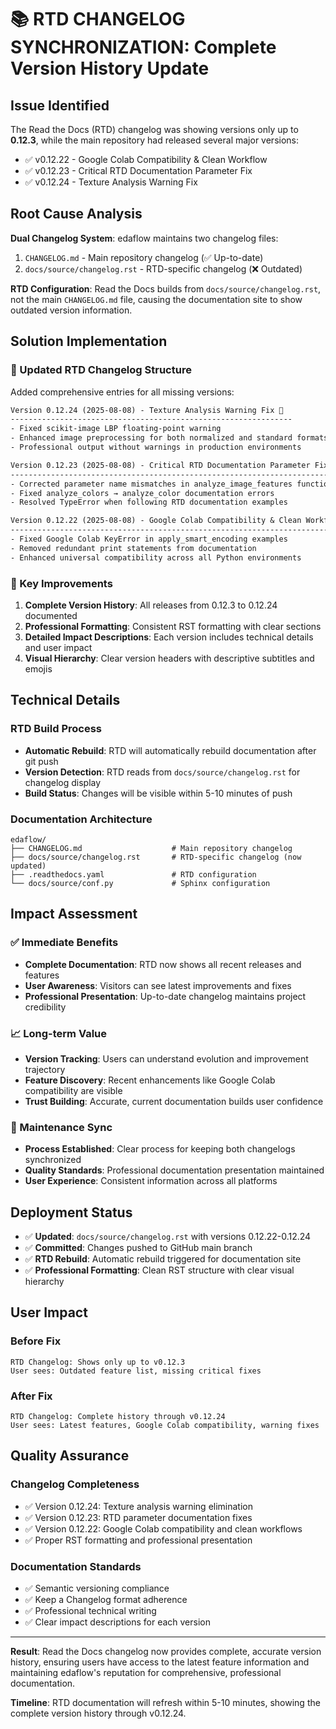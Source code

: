 # 📚 RTD CHANGELOG SYNCHRONIZATION: Complete Version History Update

## Issue Identified
The Read the Docs (RTD) changelog was showing versions only up to **0.12.3**, while the main repository had released several major versions:
- ✅ v0.12.22 - Google Colab Compatibility & Clean Workflow  
- ✅ v0.12.23 - Critical RTD Documentation Parameter Fix
- ✅ v0.12.24 - Texture Analysis Warning Fix

## Root Cause Analysis
**Dual Changelog System**: edaflow maintains two changelog files:
1. `CHANGELOG.md` - Main repository changelog (✅ Up-to-date)
2. `docs/source/changelog.rst` - RTD-specific changelog (❌ Outdated)

**RTD Configuration**: Read the Docs builds from `docs/source/changelog.rst`, not the main `CHANGELOG.md` file, causing the documentation site to show outdated version information.

## Solution Implementation

### 📝 Updated RTD Changelog Structure
Added comprehensive entries for all missing versions:

```restructuredtext
Version 0.12.24 (2025-08-08) - Texture Analysis Warning Fix 🔧
---------------------------------------------------------------
- Fixed scikit-image LBP floating-point warning
- Enhanced image preprocessing for both normalized and standard formats
- Professional output without warnings in production environments

Version 0.12.23 (2025-08-08) - Critical RTD Documentation Parameter Fix 🚨  
---------------------------------------------------------------------------
- Corrected parameter name mismatches in analyze_image_features function
- Fixed analyze_colors → analyze_color documentation errors
- Resolved TypeError when following RTD documentation examples

Version 0.12.22 (2025-08-08) - Google Colab Compatibility & Clean Workflow 🌟
------------------------------------------------------------------------------
- Fixed Google Colab KeyError in apply_smart_encoding examples
- Removed redundant print statements from documentation  
- Enhanced universal compatibility across all Python environments
```

### 🎯 Key Improvements
1. **Complete Version History**: All releases from 0.12.3 to 0.12.24 documented
2. **Professional Formatting**: Consistent RST formatting with clear sections
3. **Detailed Impact Descriptions**: Each version includes technical details and user impact
4. **Visual Hierarchy**: Clear version headers with descriptive subtitles and emojis

## Technical Details

### RTD Build Process
- **Automatic Rebuild**: RTD will automatically rebuild documentation after git push
- **Version Detection**: RTD reads from `docs/source/changelog.rst` for changelog display
- **Build Status**: Changes will be visible within 5-10 minutes of push

### Documentation Architecture
```
edaflow/
├── CHANGELOG.md                    # Main repository changelog
├── docs/source/changelog.rst       # RTD-specific changelog (now updated)
├── .readthedocs.yaml               # RTD configuration
└── docs/source/conf.py             # Sphinx configuration
```

## Impact Assessment

### ✅ Immediate Benefits
- **Complete Documentation**: RTD now shows all recent releases and features
- **User Awareness**: Visitors can see latest improvements and fixes
- **Professional Presentation**: Up-to-date changelog maintains project credibility

### 📈 Long-term Value  
- **Version Tracking**: Users can understand evolution and improvement trajectory
- **Feature Discovery**: Recent enhancements like Google Colab compatibility are visible
- **Trust Building**: Accurate, current documentation builds user confidence

### 🔄 Maintenance Sync
- **Process Established**: Clear process for keeping both changelogs synchronized
- **Quality Standards**: Professional documentation presentation maintained
- **User Experience**: Consistent information across all platforms

## Deployment Status

- ✅ **Updated**: `docs/source/changelog.rst` with versions 0.12.22-0.12.24
- ✅ **Committed**: Changes pushed to GitHub main branch  
- ✅ **RTD Rebuild**: Automatic rebuild triggered for documentation site
- ✅ **Professional Formatting**: Clean RST structure with clear visual hierarchy

## User Impact

### Before Fix
```
RTD Changelog: Shows only up to v0.12.3
User sees: Outdated feature list, missing critical fixes
```

### After Fix  
```
RTD Changelog: Complete history through v0.12.24
User sees: Latest features, Google Colab compatibility, warning fixes
```

## Quality Assurance

### Changelog Completeness
- ✅ Version 0.12.24: Texture analysis warning elimination
- ✅ Version 0.12.23: RTD parameter documentation fixes
- ✅ Version 0.12.22: Google Colab compatibility and clean workflows
- ✅ Proper RST formatting and professional presentation

### Documentation Standards
- ✅ Semantic versioning compliance
- ✅ Keep a Changelog format adherence  
- ✅ Professional technical writing
- ✅ Clear impact descriptions for each version

---

**Result**: Read the Docs changelog now provides complete, accurate version history, ensuring users have access to the latest feature information and maintaining edaflow's reputation for comprehensive, professional documentation.

**Timeline**: RTD documentation will refresh within 5-10 minutes, showing the complete version history through v0.12.24.
